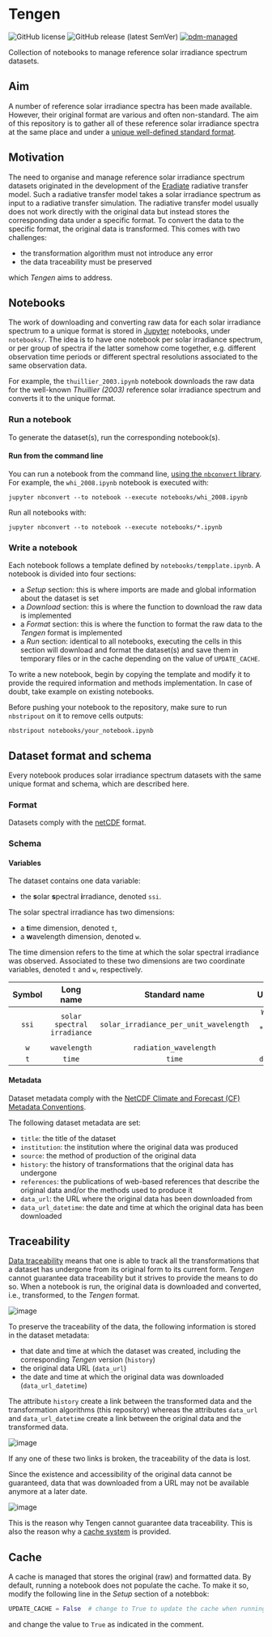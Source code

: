 # Tengen

![GitHub license](https://img.shields.io/github/license/nollety/tengen)
![GitHub release (latest SemVer)](https://img.shields.io/github/v/release/nollety/tengen)
[![pdm-managed](https://img.shields.io/badge/pdm-managed-blueviolet)](https://pdm.fming.dev)

Collection of notebooks to manage reference solar irradiance spectrum datasets.

## Aim

A number of reference solar irradiance spectra has been made available.
However, their original format are various and often non-standard.
The aim of this repository is to gather all of these reference solar irradiance 
spectra at the same place and under a 
[unique well-defined standard format](#dataset-format-and-schema).

## Motivation

The need to organise and manage reference solar irradiance spectrum datasets
originated in the development of the
[Eradiate](https://github.com/eradiate/eradiate) radiative transfer model.
Such a radiative transfer model takes a solar irradiance spectrum as input to
a radiative transfer simulation.
The radiative transfer model usually does not work directly with the original 
data but instead stores the corresponding data under a specific format.
To convert the data to the specific format, the original data is transformed.
This comes with two challenges:

* the transformation algorithm must not introduce any error
* the data traceability must be preserved

which *Tengen* aims to address.

## Notebooks

The work of downloading and converting raw data for each solar irradiance
spectrum to a unique format is stored in [Jupyter](https://jupyter.org/) 
notebooks, under `notebooks/`.
The idea is to have one notebook per solar irradiance spectrum, or per group
of spectra if the latter somehow come together, e.g. different observation 
time periods or different spectral resolutions associated to the same 
observation data.

For example, the `thuillier_2003.ipynb` notebook downloads the raw data for 
the well-known *Thuillier (2003)* reference solar irradiance spectrum and
converts it to the unique format.


### Run a notebook

To generate the dataset(s), run the corresponding notebook(s).

#### Run from the command line

You can run a notebook from the command line, [using the `nbconvert` library](https://nbconvert.readthedocs.io/en/latest/execute_api.html#executing-notebooks-from-the-command-line).
For example, the `whi_2008.ipynb` notebook is executed with:

```shell
jupyter nbconvert --to notebook --execute notebooks/whi_2008.ipynb
```

Run all notebooks with:

```shell
jupyter nbconvert --to notebook --execute notebooks/*.ipynb
```


### Write a notebook

Each notebook follows a template defined by `notebooks/tempplate.ipynb`. A notebook is divided into four sections:
* a *Setup* section: this is where imports are made and global information about the dataset is set
* a *Download* section: this is where the function to download the raw data is implemented
* a *Format* section: this is where the function to format the raw data to the *Tengen* format is implemented
* a *Run* section: identical to all notebooks, executing the cells in this section will download and format the dataset(s) and save them in temporary files or in the cache depending on the value of `UPDATE_CACHE`.

To write a new notebook, begin by copying the template and modify it to 
provide the required information and methods implementation.
In case of doubt, take example on existing notebooks.

Before pushing your notebook to the repository, make sure to run `nbstripout`
on it to remove cells outputs:

```shell
nbstripout notebooks/your_notebook.ipynb
```


## Dataset format and schema

Every notebook produces solar irradiance spectrum datasets with the same unique format and schema, which are described here.

### Format

Datasets comply with the [netCDF](https://www.unidata.ucar.edu/software/netcdf/) format.

### Schema

#### Variables

The dataset contains one data variable:
* the **s**olar **s**pectral **i**rradiance, denoted `ssi`.

The solar spectral irradiance has two dimensions:
* a **t**ime dimension, denoted `t`,
* a **w**avelength dimension, denoted `w`.

The time dimension refers to the time at which the solar spectral irradiance was observed.
Associated to these two dimensions are two coordinate variables, denoted `t` and `w`, respectively.

| Symbol |          Long name          |             Standard name              |      Units      |
| :----: | :-------------------------: | :------------------------------------: | :-------------: |
| `ssi`  | `solar spectral irradiance` | `solar_irradiance_per_unit_wavelength` | `W / m **2/ nm` |
|  `w`   |        `wavelength`         |         `radiation_wavelength`         |      `nm`       |
|  `t`   |           `time`            |                 `time`                 |     `days`      |


#### Metadata

Dataset metadata comply with the [NetCDF Climate and Forecast (CF) Metadata Conventions](https://cfconventions.org/Data/cf-conventions/cf-conventions-1.10/cf-conventions.html).

The following dataset metadata are set:

* `title`: the title of the dataset
* `institution`: the institution where the original data was produced
* `source`: the method of production of the original data
* `history`: the history of transformations that the original data has undergone
* `references`: the publications of web-based references that describe the 
  original data and/or the methods used to produce it
* `data_url`: the URL where the original data has been downloaded from
* `data_url_datetime`: the date and time at which the original data has been 
  downloaded

## Traceability

[Data traceability](https://codata.org/rdm-terminology/data-traceability/)
means that one is able to track all the transformations that a dataset has
undergone from its original form to its current form.
*Tengen* cannot guarantee data traceability but it strives to provide the
means to do so.
When a notebook is run, the original data is downloaded and converted, i.e.,
transformed, to the *Tengen* format.

![image](docs/traceability.png)

To preserve the traceability of the data, the following information is stored
in the dataset metadata:

* that date and time at which the dataset was created, including the
  corresponding *Tengen* version (`history`)
* the original data URL (`data_url`)
* the date and time at which the original data was downloaded (`data_url_datetime`)

The attribute `history` create a link between the transformed data and the 
transformation algorithms (this repository) whereas the attributes `data_url` 
and `data_url_datetime` create a link between the original data and the 
transformed data.

![image](docs/traceability2.png)

If any one of these two links is broken, the traceability of the data is lost.

Since the existence and accessibility of the original data cannot be guaranteed,
data that was downloaded from a URL may not be available anymore at a later
date.

![image](docs/traceability3.png)

This is the reason why Tengen cannot guarantee data traceability.
This is also the reason why a [cache system](#cache) is provided.

## Cache

A cache is managed that stores the original (raw) and formatted data.
By default, running a notebook does not populate the cache.
To make it so, modify the following line in the *Setup* section of a notebbok:

```python
UPDATE_CACHE = False  # change to True to update the cache when running this notebook
```

and change the value to `True` as indicated in the comment.

